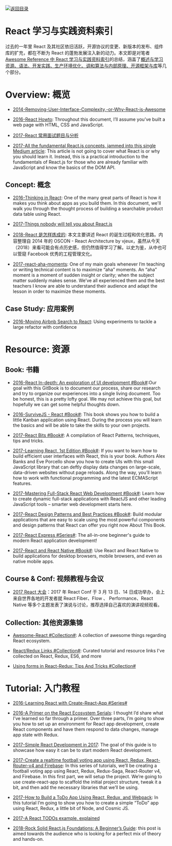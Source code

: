 [![返回目录](https://parg.co/UGo)](https://github.com/wxyyxc1992/Awesome-Reference)

# React 学习与实践资料索引

过去的一年里 React 及其社区依旧活跃，开源协议的变更、新版本的发布、组件库的扩充，都在不断为 React 的蓬勃发展注入新的动力。本文即是对笔者 [Awesome Reference 中 React 学习与实践资料索引]()的总结，涵盖了[概述与学习资源、语法、开发实践、生产环境优化、调和算法与内部原理、开源框架与库]()等几个部分。

# Overview: 概览

* [2014-Removing-User-Interface-Complexity,-or-Why-React-is-Awesome](http://jlongster.com/Removing-User-Interface-Complexity,-or-Why-React-is-Awesome)

* [2016-React Howto](https://github.com/petehunt/react-howto): Throughout this document, I’ll assume you’ve built a web page with HTML, CSS and JavaScript.

* [2017-React 常用面试题目与分析](https://zhuanlan.zhihu.com/p/24856035)

- [2017-All the fundamental React.js concepts, jammed into this single Medium article](https://parg.co/bzp): This article is not going to cover what React is or why you should learn it. Instead, this is a practical introduction to the fundamentals of React.js for those who are already familiar with JavaScript and know the basics of the DOM API.

## Concept: 概念

* [2016-Thinking in React](https://facebook.github.io/react/docs/thinking-in-react.html): One of the many great parts of React is how it makes you think about apps as you build them. In this document, we'll walk you through the thought process of building a searchable product data table using React.

- [2017-Things nobody will tell you about React.js](https://parg.co/bNg)

- [2018-React 是怎样炼成的](https://segmentfault.com/a/1190000013365426): 本文主要讲述 React 的诞生过程和优化思路。内容整理自 2014 年的 OSCON - React Architecture by vjeux，虽然从今天（2018）来看可能会有点历史感，但仍然值得学习了解。以史为鉴，从中也可以管窥 Facebook 优秀的工程管理文化。

* [2017-react-aha-moments](https://tylermcginnis.com/react-aha-moments/): One of my main goals whenever I’m teaching or writing technical content is to maximize “aha” moments. An “aha” moment is a moment of sudden insight or clarity; when the subject matter suddenly makes sense. We’ve all experienced them and the best teachers I know are able to understand their audience and adapt the lesson in order to maximize these moments.

## Case Study: 应用案例

* [2016-Moving Airbnb Search to React](http://6me.us/2mS): Using experiments to tackle a large refactor with confidence

# Resource: 资源

## Book: 书籍

* [2016-React In-depth: An exploration of UI development #Book#](https://www.gitbook.com/book/developmentarc/react-indepth/details):Our goal with this GitBook is to document our process, share our research and try to organize our experiences into a single living document. Too be honest, this is a pretty lofty goal. We may not achieve this goal, but hopefully we can get some helpful thoughts down.

* [2016-SurviveJS - React #Book#](https://github.com/survivejs/react-book): This book shows you how to build a little Kanban application using React. During the process you will learn the basics and will be able to take the skills to your own projects.

* [2017-React Bits #Book#](https://github.com/vasanthk/react-bits): A compilation of React Patterns, techniques, tips and tricks.

* [2017-Learning React, 1st Edition #Book#](https://www.safaribooksonline.com/library/view/learning-react-1st/9781491954614/): If you want to learn how to build efficient user interfaces with React, this is your book. Authors Alex Banks and Eve Porcello show you how to create UIs with this small JavaScript library that can deftly display data changes on large-scale, data-driven websites without page reloads. Along the way, you’ll learn how to work with functional programming and the latest ECMAScript features.

- [2017-Mastering Full-Stack React Web Development #Book#](https://www.safaribooksonline.com/library/view/mastering-full-stack-react/9781786461766/): Learn how to create dynamic full-stack applications with ReactJS and other leading JavaScript tools – smarter web development starts here.

- [2017-React Design Patterns and Best Practices #Book#](https://www.safaribooksonline.com/library/view/react-design-patterns/9781786464538/): Build modular applications that are easy to scale using the most powerful components and design patterns that React can offer you right now About This Book.

- [2017-React Express #Series#](https://github.com/dabbott/react-express): The all-in-one beginner's guide to modern React application development!

- [2017-React and React Native #Book#](https://parg.co/beh): Use React and React Native to build applications for desktop browsers, mobile browsers, and even as native mobile apps.

## Course & Conf: 视频教程与会议

* [2017 React 大会](http://conf.reactjs.org/livestream)：2017 年 React Conf 于 3 月 13 日、14 日成功举办，会上来自世界各地的开发者就 React Fiber、Flow 、 Performance、React Native 等多个主题发表了演说与讨论，推荐选择自己喜欢的演讲视频观看。

## Collection: 其他资源集锦

* [Awesome-React #Collection#](https://github.com/enaqx/awesome-react): A collection of awesome things regarding React ecosystem.

- [React/Redux Links #Collection#](https://github.com/markerikson/react-redux-links): Curated tutorial and resource links I've collected on React, Redux, ES6, and more

- [Using forms in React-Redux: Tips And Tricks #Collection#](https://medium.com/@royisch/using-forms-in-react-redux-tips-and-tricks-48ad9c7522f6#.krt2lrdhw)

# Tutorial: 入门教程

* [2016-Learning React with Create-React-App #Series#](https://parg.co/bhf)

- [2016-A Primer on the React Ecosystem Serials](http://patternhatch.com/2016/07/06/a-primer-on-the-react-ecosystem-part-1-of-3/): I thought I’d share what I’ve learned so far through a primer. Over three parts, I’m going to show you how to set up an environment for React app development, create React components and have them respond to data changes, manage app state with Redux.

- [2017-Simple React Development in 2017](https://parg.co/bCx): The goal of this guide is to showcase how easy it can be to start modern React development.

- [2017-Create a realtime football voting app using React, Redux, React-Router-v4 and Firebase](https://parg.co/bhD): In this series of tutorials, we’ll be creating a football voting app using React, Redux, Redux-Saga, React-Router v4, and Firebase. In this first part, we will setup the project. We’re going to use create-react-app to scaffold the initial project structure, tweak it a bit, and then add the necessary libraries that we’ll be using.

- [2017-How to Build a ToDo App Using React, Redux, and Webpack](https://parg.co/bMT): In this tutorial I’m going to show you how to create a simple “ToDo” app using React, Redux, a little bit of Node, and Cosmic JS.

- [2017-A React TODOs example, explained](https://hackernoon.com/a-react-todos-example-explained-6df53cdebed1)

- [2018-Rock Solid React.js Foundations: A Beginner’s Guide](https://parg.co/Uv3): this post is aimed towards the audience who is looking for a perfect mix of theory and hands-on.
